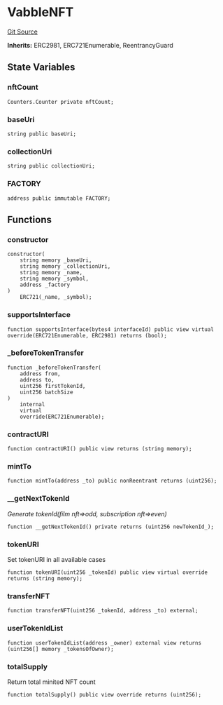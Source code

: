 # VabbleNFT
[Git Source](https://github.com/Mill1995/VABDAO/blob/217c9b2f97086a2b56e9d8ed6314ee399ea48dff/contracts/dao/VabbleNFT.sol)

**Inherits:**
ERC2981, ERC721Enumerable, ReentrancyGuard


## State Variables
### nftCount

```solidity
Counters.Counter private nftCount;
```


### baseUri

```solidity
string public baseUri;
```


### collectionUri

```solidity
string public collectionUri;
```


### FACTORY

```solidity
address public immutable FACTORY;
```


## Functions
### constructor


```solidity
constructor(
    string memory _baseUri,
    string memory _collectionUri,
    string memory _name,
    string memory _symbol,
    address _factory
)
    ERC721(_name, _symbol);
```

### supportsInterface


```solidity
function supportsInterface(bytes4 interfaceId) public view virtual override(ERC721Enumerable, ERC2981) returns (bool);
```

### _beforeTokenTransfer


```solidity
function _beforeTokenTransfer(
    address from,
    address to,
    uint256 firstTokenId,
    uint256 batchSize
)
    internal
    virtual
    override(ERC721Enumerable);
```

### contractURI


```solidity
function contractURI() public view returns (string memory);
```

### mintTo


```solidity
function mintTo(address _to) public nonReentrant returns (uint256);
```

### __getNextTokenId

*Generate tokenId(film nft=>odd, subscription nft=>even)*


```solidity
function __getNextTokenId() private returns (uint256 newTokenId_);
```

### tokenURI

Set tokenURI in all available cases


```solidity
function tokenURI(uint256 _tokenId) public view virtual override returns (string memory);
```

### transferNFT


```solidity
function transferNFT(uint256 _tokenId, address _to) external;
```

### userTokenIdList


```solidity
function userTokenIdList(address _owner) external view returns (uint256[] memory _tokensOfOwner);
```

### totalSupply

Return total minited NFT count


```solidity
function totalSupply() public view override returns (uint256);
```

